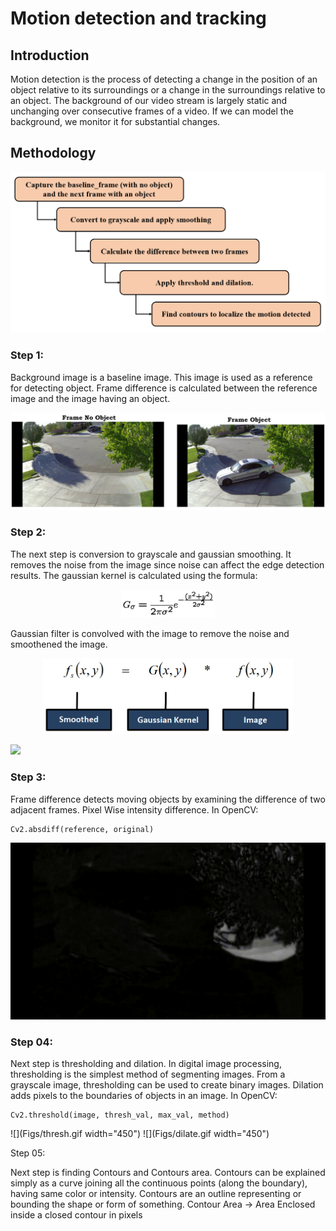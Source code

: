 # Motion detection and tracking
## Introduction
Motion detection is the process of detecting a change in the position of an object relative to its surroundings or a change in the surroundings relative to an object. The background of our video stream is largely static and unchanging over consecutive frames of a video.  If we can model the background, we monitor it for substantial changes.
## Methodology
<p align="center">
  <img src="Figs/methodology.jpg" width="800" title="hover text">
  
</p>

### Step 1:
Background image is a baseline image. This image is used as a reference for detecting object. Frame difference is calculated between the reference image and the image having an object.

  <img src="Figs/st1.jpg" title="hover text">
  
### Step 2:

The next step is conversion to grayscale and gaussian smoothing. It removes the noise from the image since noise can affect the edge detection results. The gaussian kernel is calculated using the formula: 

<p align="center">
<img src="Figs/gauss.jpg" width="150" title="hover text">
</p>


Gaussian filter is convolved with the image to remove the noise and smoothened the image.

<p align="center">
<img src="Figs/conv.jpg" width="400" title="hover text">
</p>

![](Figs/blur.gif)

### Step 3:

Frame difference detects moving objects by examining the difference of two adjacent frames.
Pixel Wise intensity difference.
In OpenCV:

``` #2x
Cv2.absdiff(reference, original)
```

![](Figs/diff.gif)

### Step 04:

Next step is thresholding and dilation. In digital image processing, thresholding is the simplest method of segmenting images. From a grayscale image, thresholding can be used to create binary images. Dilation adds pixels to the boundaries of objects in an image.
In OpenCV:

```
Cv2.threshold(image, thresh_val, max_val, method)
```
![](Figs/thresh.gif width="450")
![](Figs/dilate.gif width="450")

Step 05:

Next step is finding Contours and Contours area. Contours can be explained simply as a curve joining all the continuous points (along the boundary), having same color or intensity. Contours are an outline representing or bounding the shape or form of something.
Contour Area -> Area Enclosed inside a closed contour in pixels



